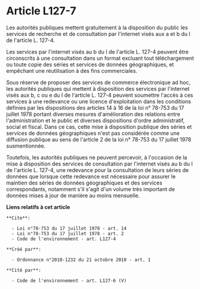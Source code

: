 # Article L127-7

Les autorités publiques mettent gratuitement à la disposition du public les services de recherche et de consultation par
l'internet visés aux a et b du I de l'article L. 127-4. 

Les services par l'internet visés au b du I de l'article L. 127-4 peuvent être circonscrits à une consultation dans un format
excluant tout téléchargement ou toute copie des séries et services de données géographiques, et empêchant une réutilisation à
des fins commerciales. 

Sous réserve de proposer des services de commerce électronique ad hoc, les autorités publiques qui mettent à disposition des
services par l'internet visés aux b, c ou e du I de l'article L. 127-4 peuvent soumettre l'accès à ces services à une
redevance ou une licence d'exploitation dans les conditions définies par les dispositions des articles 14 à 16 de la loi n°
78-753 du 17 juillet 1978 portant diverses mesures d'amélioration des relations entre l'administration et le public et
diverses dispositions d'ordre administratif, social et fiscal. Dans ce cas, cette mise à disposition publique des séries et
services de données géographiques n'est pas considérée comme une diffusion publique au sens de l'article 2 de la loi n°
78-753 du 17 juillet 1978 susmentionnée. 

Toutefois, les autorités publiques ne peuvent percevoir, à l'occasion de la mise à disposition des services de consultation
par l'internet visés au b du I de l'article L. 127-4, une redevance pour la consultation de leurs séries de données que
lorsque cette redevance est nécessaire pour assurer le maintien des séries de données géographiques et des services
correspondants, notamment s'il s'agit d'un volume très important de données mises à jour de manière au moins mensuelle.

**Liens relatifs à cet article**

	**Cite**:

	  - Loi n°78-753 du 17 juillet 1978 - art. 14
	  - Loi n°78-753 du 17 juillet 1978 - art. 2
	  - Code de l'environnement - art. L127-4

	**Créé par**:

	  - Ordonnance n°2010-1232 du 21 octobre 2010 - art. 1

	**Cité par**:

	  - Code de l'environnement - art. L127-6 (V)
